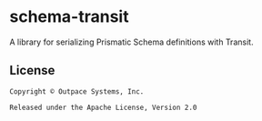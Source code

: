 # schema-transit

A library for serializing Prismatic Schema definitions with Transit.

## License

    Copyright © Outpace Systems, Inc.
    
    Released under the Apache License, Version 2.0
